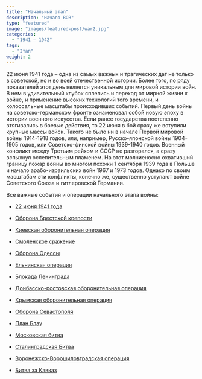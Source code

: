 ```yaml
---
title: "Начальный этап"
description: "Начало ВОВ"
type: "featured"
image: "images/featured-post/war2.jpg"
categories: 
  - "1941 — 1942"
tags:
  - "Этап"
weight: 2
---
```


22 июня 1941 года – одна из самых важных и трагических дат не только в советской, но и во всей отечественной истории. Более того, по ряду показателей этот день является уникальным для мировой истории войн. В нем в удивительный клубок сплелись и переход от мирной жизни к войне, и применение высоких технологий того времени, и колоссальные масштабы происходивших событий. Первый день войны на советско-германском фронте ознаменовал собой новую эпоху в истории военного искусства. Если ранее государства постепенно втягивались в боевые действия, то 22 июня в бой сразу же вступили крупные массы войск. Такого не было ни в начале Первой мировой войны 1914-1918 годов, или, например, Русско-японской войны 1904-1905 годов, или Советско-финской войны 1939-1940 годов. Военный конфликт между Третьим рейхом и СССР не разгорался, а сразу вспыхнул ослепительным пламенем. На этот молниеносно охвативший границу пожар войны во многом похожи 1 сентября 1939 года в Польше и начало арабо-израильских войн 1967 и 1973 годов. Однако по своим масштабам эти конфликты, конечно же, существенно уступают войне Советского Союза и гитлеровской Германии.

Все важные события и операции начального этапа войны:

* [22 июня 1941 года](../../posts/war2/22june)

* [Оборона Брестской крепости](../../posts/war2/towerdef)

* [Киевская оборонительная операция](../../posts/war2/kievop)

* [Смоленское сражение](../../posts/war2/smolw)

* [Оборона Одессы](../../posts/war2/odessadef)

* [Ельнинская операция](../../posts/war2/elop)

* [Блокада Ленинграда](../../posts/war2/lenablock)

* [Донбасско-ростовская оборонительная операция](../../posts/war2/donbrostop)

* [Крымская оборонительная операция](../../posts/war2/crymop)

* [Оборона Севастополя](../../posts/war2/sewastopoldef)

* [План Блау](../../posts/war2/planblau)

* [Московская битва](../../posts/war2/moskowbat)

* [Сталинградская Битва](../../posts/war2/batstalin)

* [Воронежско-Ворошиловградская операция](../../posts/war2/vorovoroop)

* [Битва за Кавказ](../../posts/war2/kavkazbat)





